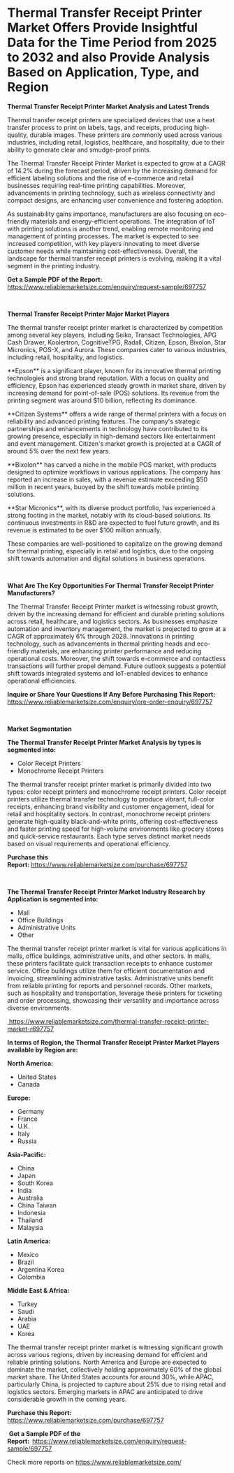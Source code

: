 <p><h1>Thermal Transfer Receipt Printer Market Offers Provide Insightful Data for the Time Period from 2025 to 2032 and also Provide Analysis Based on Application, Type, and Region</h1></p><p><strong>Thermal Transfer Receipt Printer Market Analysis and Latest Trends</strong></p>
<p><p>Thermal transfer receipt printers are specialized devices that use a heat transfer process to print on labels, tags, and receipts, producing high-quality, durable images. These printers are commonly used across various industries, including retail, logistics, healthcare, and hospitality, due to their ability to generate clear and smudge-proof prints. </p><p>The Thermal Transfer Receipt Printer Market is expected to grow at a CAGR of 14.2% during the forecast period, driven by the increasing demand for efficient labeling solutions and the rise of e-commerce and retail businesses requiring real-time printing capabilities. Moreover, advancements in printing technology, such as wireless connectivity and compact designs, are enhancing user convenience and fostering adoption. </p><p>As sustainability gains importance, manufacturers are also focusing on eco-friendly materials and energy-efficient operations. The integration of IoT with printing solutions is another trend, enabling remote monitoring and management of printing processes. The market is expected to see increased competition, with key players innovating to meet diverse customer needs while maintaining cost-effectiveness. Overall, the landscape for thermal transfer receipt printers is evolving, making it a vital segment in the printing industry.</p></p>
<p><strong>Get a Sample PDF of the Report:&nbsp;</strong> <a href="https://www.reliablemarketsize.com/enquiry/request-sample/697757?utm_campaign=3382&utm_medium=2&utm_source=Github&utm_content=ia&utm_term=23032025&utm_id=thermal-transfer-receipt-printer">https://www.reliablemarketsize.com/enquiry/request-sample/697757</a></p>
<p>&nbsp;</p>
<p><strong>Thermal Transfer Receipt Printer Major Market Players</strong></p>
<p><p>The thermal transfer receipt printer market is characterized by competition among several key players, including Seiko, Transact Technologies, APG Cash Drawer, Koolertron, CognitiveTPG, Radall, Citizen, Epson, Bixolon, Star Micronics, POS-X, and Aurora. These companies cater to various industries, including retail, hospitality, and logistics.</p><p>**Epson** is a significant player, known for its innovative thermal printing technologies and strong brand reputation. With a focus on quality and efficiency, Epson has experienced steady growth in market share, driven by increasing demand for point-of-sale (POS) solutions. Its revenue from the printing segment was around $10 billion, reflecting its dominance.</p><p>**Citizen Systems** offers a wide range of thermal printers with a focus on reliability and advanced printing features. The company's strategic partnerships and enhancements in technology have contributed to its growing presence, especially in high-demand sectors like entertainment and event management. Citizen's market growth is projected at a CAGR of around 5% over the next few years.</p><p>**Bixolon** has carved a niche in the mobile POS market, with products designed to optimize workflows in various applications. The company has reported an increase in sales, with a revenue estimate exceeding $50 million in recent years, buoyed by the shift towards mobile printing solutions.</p><p>**Star Micronics**, with its diverse product portfolio, has experienced a strong footing in the market, notably with its cloud-based solutions. Its continuous investments in R&D are expected to fuel future growth, and its revenue is estimated to be over $100 million annually.</p><p>These companies are well-positioned to capitalize on the growing demand for thermal printing, especially in retail and logistics, due to the ongoing shift towards automation and digital solutions in business operations.</p></p>
<p>&nbsp;</p>
<p><strong>What Are The Key Opportunities For Thermal Transfer Receipt Printer Manufacturers?</strong></p>
<p><p>The Thermal Transfer Receipt Printer market is witnessing robust growth, driven by the increasing demand for efficient and durable printing solutions across retail, healthcare, and logistics sectors. As businesses emphasize automation and inventory management, the market is projected to grow at a CAGR of approximately 6% through 2028. Innovations in printing technology, such as advancements in thermal printing heads and eco-friendly materials, are enhancing printer performance and reducing operational costs. Moreover, the shift towards e-commerce and contactless transactions will further propel demand. Future outlook suggests a potential shift towards integrated systems and IoT-enabled devices to enhance operational efficiencies.</p></p>
<p><strong>Inquire or Share Your Questions If Any Before Purchasing This Report:</strong> <a href="https://www.reliablemarketsize.com/enquiry/pre-order-enquiry/697757?utm_campaign=3382&utm_medium=2&utm_source=Github&utm_content=ia&utm_term=23032025&utm_id=thermal-transfer-receipt-printer">https://www.reliablemarketsize.com/enquiry/pre-order-enquiry/697757</a></p>
<p>&nbsp;</p>
<p><strong>Market Segmentation</strong></p>
<p><strong>The Thermal Transfer Receipt Printer Market Analysis by types is segmented into:</strong></p>
<p><ul><li>Color Receipt Printers</li><li>Monochrome Receipt Printers</li></ul></p>
<p><p>The thermal transfer receipt printer market is primarily divided into two types: color receipt printers and monochrome receipt printers. Color receipt printers utilize thermal transfer technology to produce vibrant, full-color receipts, enhancing brand visibility and customer engagement, ideal for retail and hospitality sectors. In contrast, monochrome receipt printers generate high-quality black-and-white prints, offering cost-effectiveness and faster printing speed for high-volume environments like grocery stores and quick-service restaurants. Each type serves distinct market needs based on visual requirements and operational efficiency.</p></p>
<p><strong>Purchase this Report:&nbsp;</strong><a href="https://www.reliablemarketsize.com/purchase/697757?utm_campaign=3382&utm_medium=2&utm_source=Github&utm_content=ia&utm_term=23032025&utm_id=thermal-transfer-receipt-printer">https://www.reliablemarketsize.com/purchase/697757</a></p>
<p>&nbsp;</p>
<p><strong>The Thermal Transfer Receipt Printer Market Industry Research by Application is segmented into:</strong></p>
<p><ul><li>Mall</li><li>Office Buildings</li><li>Administrative Units</li><li>Other</li></ul></p>
<p><p>The thermal transfer receipt printer market is vital for various applications in malls, office buildings, administrative units, and other sectors. In malls, these printers facilitate quick transaction receipts to enhance customer service. Office buildings utilize them for efficient documentation and invoicing, streamlining administrative tasks. Administrative units benefit from reliable printing for reports and personnel records. Other markets, such as hospitality and transportation, leverage these printers for ticketing and order processing, showcasing their versatility and importance across diverse environments.</p></p>
<p><a href="https://www.reliablemarketsize.com/thermal-transfer-receipt-printer-market-r697757?utm_campaign=3382&utm_medium=2&utm_source=Github&utm_content=ia&utm_term=23032025&utm_id=thermal-transfer-receipt-printer">&nbsp;https://www.reliablemarketsize.com/thermal-transfer-receipt-printer-market-r697757</a></p>
<p><strong>In terms of Region, the Thermal Transfer Receipt Printer Market Players available by Region are:</strong></p>
<p>
    <p> <strong> North America: </strong>
        <ul>
            <li>United States</li>
            <li>Canada</li>
        </ul>
        </p> 
    <p> <strong> Europe: </strong>
        <ul>
            <li>Germany</li>
            <li>France</li>
            <li>U.K.</li>
            <li>Italy</li>
            <li>Russia</li>
        </ul>
        </p> 
    <p> <strong> Asia-Pacific: </strong>
        <ul>
            <li>China</li>
            <li>Japan</li>
            <li>South Korea</li>
            <li>India</li>
            <li>Australia</li>
            <li>China Taiwan</li>
            <li>Indonesia</li>
            <li>Thailand</li>
            <li>Malaysia</li>
        </ul>
        </p> 
    <p> <strong> Latin America: </strong>
        <ul>
            <li>Mexico</li>
            <li>Brazil</li>
            <li>Argentina Korea</li>
            <li>Colombia</li>
        </ul>
        </p> 
    <p> <strong> Middle East & Africa: </strong>
        <ul>
            <li>Turkey</li>
            <li>Saudi</li>
            <li>Arabia</li>
            <li>UAE</li>
            <li>Korea</li>
        </ul>
    </p>
    </p>
<p><p>The thermal transfer receipt printer market is witnessing significant growth across various regions, driven by increasing demand for efficient and reliable printing solutions. North America and Europe are expected to dominate the market, collectively holding approximately 60% of the global market share. The United States accounts for around 30%, while APAC, particularly China, is projected to capture about 25% due to rising retail and logistics sectors. Emerging markets in APAC are anticipated to drive considerable growth in the coming years.</p></p>
<p><strong>Purchase this Report: </strong><a href="https://www.reliablemarketsize.com/purchase/697757?utm_campaign=3382&utm_medium=2&utm_source=Github&utm_content=ia&utm_term=23032025&utm_id=thermal-transfer-receipt-printer">https://www.reliablemarketsize.com/purchase/697757</a></p>
<p>&nbsp;<strong>Get a Sample PDF of the Report:&nbsp;&nbsp;</strong><a href="https://www.reliablemarketsize.com/enquiry/request-sample/697757?utm_campaign=3382&utm_medium=2&utm_source=Github&utm_content=ia&utm_term=23032025&utm_id=thermal-transfer-receipt-printer">https://www.reliablemarketsize.com/enquiry/request-sample/697757</a></p>
<p><strong></strong></p>
<p>Check more reports on <a href="https://www.reliablemarketsize.com/?utm_campaign=3382&utm_medium=2&utm_source=Github&utm_content=ia&utm_term=23032025&utm_id=thermal-transfer-receipt-printer">https://www.reliablemarketsize.com/</a></p>